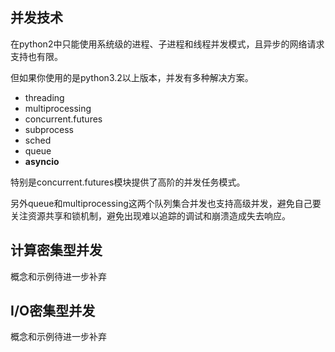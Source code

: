 ## 并发技术
在python2中只能使用系统级的进程、子进程和线程并发模式，且异步的网络请求支持也有限。

但如果你使用的是python3.2以上版本，并发有多种解决方案。

- threading
- multiprocessing
- concurrent.futures
- subprocess
- sched
- queue
- **asyncio**

特别是concurrent.futures模块提供了高阶的并发任务模式。

另外queue和multiprocessing这两个队列集合并发也支持高级并发，避免自己要关注资源共享和锁机制，避免出现难以追踪的调试和崩溃造成失去响应。

## 计算密集型并发
概念和示例待进一步补弃

## I/O密集型并发
概念和示例待进一步补弃
